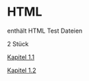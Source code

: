 # HTML
enthält HTML Test Dateien

2 Stück

<a href="001.html">Kapitel 1.1</a>

<a href="002.html">Kapitel 1.2</a>
